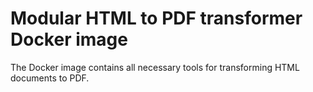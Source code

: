 # Modular HTML to PDF transformer Docker image

The Docker image contains all necessary tools for transforming HTML documents to PDF.